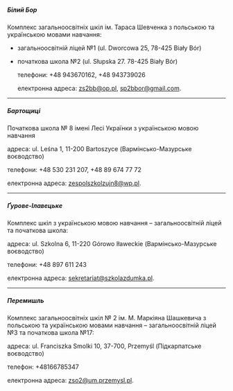 ##### Білий Бор

Комплекс загальноосвітніх шкіл ім. Тараса Шевченка з польською та українською мовами навчання:

- загальноосвітній ліцей №1 (ul. Dworcowa 25, 78-425 Biały Bór)

 - початкова школа №2 (ul. Słupska 27. 78-425 Biały Bór)

   телефони: +48 943670162, +48 943739026 

   електронна адреса: zs2bb@op.pl, sp2bbor@gmail.com.

***

##### Бартощиці

Початкова школа № 8 імені Лесі Українки з українською мовою навчання

адреса: ul. Leśna 1, 11-200 Bartoszyce (Вармінсько-Мазурське воєводство)

телефони: +48 530 231 207, +48 89 674 77 72

електронна адреса: zespolszkolzujn8@wp.pl.

***

##### Ґурове-Ілавецьке

Комплекс шкіл з українською мовою навчання – загальноосвітній ліцей та початкова школа:

адреса: ul. Szkolna 6, 11-220 Górowo Iławeckie (Вармінсько-Мазурське воєводство)

телефони: +48 897 611 243

електронна адреса: sekretariat@szkolazdumka.pl.

***

##### Перемишль

Комплекс загальноосвітніх шкіл № 2 ім. М. Маркіяна Шашкевича з польською та українською мовами навчання – загальноосвітній ліцей №3 та початкова школа №17:

адреса: ul. Franciszka Smolki 10, 37-700, Przemyśl (Підкарпатське воєводство)

телефон: +48166785347

електронна адреса: zso2@um.przemysl.pl.